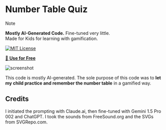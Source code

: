 # Number Table Quiz

> [!NOTE]
> **Mostly AI-Generated Code.** Fine-tuned very little.<br/>
> Made for Kids for learning with gamification.

[![MIT License](https://img.shields.io/badge/License-MIT-green.svg)](https://choosealicense.com/licenses/mit/)

[🎈 **Use for Free**](https://mayeenulislam.github.io/number-table-quiz)

![screenshot](https://github.com/user-attachments/assets/dafa16b4-e706-46d9-9832-51f1d562178a)

This code is mostly AI-generated. The sole purpose of this code was to **let my child practice and remember the number table** in a gamified way.

## Credits

I initiated the prompting with Claude.ai, then fine-tuned with Gemini 1.5 Pro 002 and ChatGPT. I took the sounds from FreeSound.org and the SVGs from SVGRepo.com.
